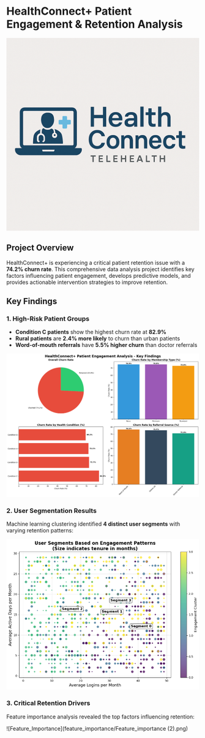 # HealthConnect+ Patient Engagement & Retention Analysis

![Project_Banner](project_banner/Project_Banner.png)

## Project Overview

HealthConnect+ is experiencing a critical patient retention issue with a **74.2% churn rate**. This comprehensive data analysis project identifies key factors influencing patient engagement, develops predictive models, and provides actionable intervention strategies to improve retention.

## Key Findings

### 1. High-Risk Patient Groups
- **Condition C patients** show the highest churn rate at **82.9%**
- **Rural patients** are **2.4% more likely** to churn than urban patients
- **Word-of-mouth referrals** have **5.5% higher churn** than doctor referrals

![Executive_Summary](Executive_Summary/Executive_Summary.png)

### 2. User Segmentation Results
Machine learning clustering identified **4 distinct user segments** with varying retention patterns:

![User_Segement](User_Segment/Segment_visuals.png)

### 3. Critical Retention Drivers
Feature importance analysis revealed the top factors influencing retention:

![Feature_Importance](feature_importance/Feature_importance (2).png)

